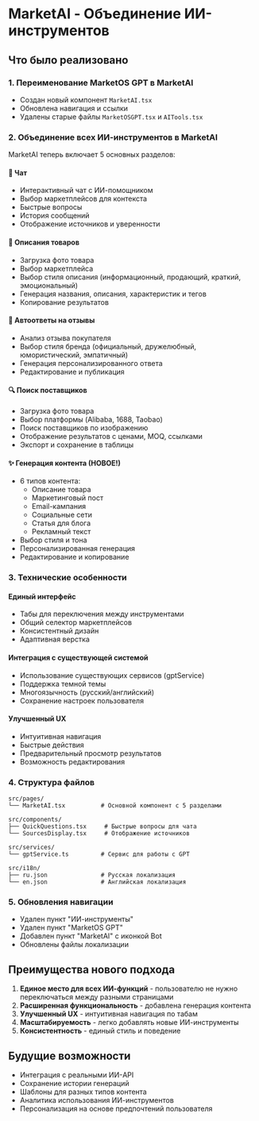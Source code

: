 # MarketAI - Объединение ИИ-инструментов

## Что было реализовано

### 1. Переименование MarketOS GPT в MarketAI
- Создан новый компонент `MarketAI.tsx`
- Обновлена навигация и ссылки
- Удалены старые файлы `MarketOSGPT.tsx` и `AITools.tsx`

### 2. Объединение всех ИИ-инструментов в MarketAI
MarketAI теперь включает 5 основных разделов:

#### 🤖 Чат
- Интерактивный чат с ИИ-помощником
- Выбор маркетплейсов для контекста
- Быстрые вопросы
- История сообщений
- Отображение источников и уверенности

#### 📝 Описания товаров
- Загрузка фото товара
- Выбор маркетплейса
- Выбор стиля описания (информационный, продающий, краткий, эмоциональный)
- Генерация названия, описания, характеристик и тегов
- Копирование результатов

#### 💬 Автоответы на отзывы
- Анализ отзыва покупателя
- Выбор стиля бренда (официальный, дружелюбный, юмористический, эмпатичный)
- Генерация персонализированного ответа
- Редактирование и публикация

#### 🔍 Поиск поставщиков
- Загрузка фото товара
- Выбор платформы (Alibaba, 1688, Taobao)
- Поиск поставщиков по изображению
- Отображение результатов с ценами, MOQ, ссылками
- Экспорт и сохранение в таблицы

#### ✨ Генерация контента (НОВОЕ!)
- 6 типов контента:
  - Описание товара
  - Маркетинговый пост
  - Email-кампания
  - Социальные сети
  - Статья для блога
  - Рекламный текст
- Выбор стиля и тона
- Персонализированная генерация
- Редактирование и копирование

### 3. Технические особенности

#### Единый интерфейс
- Табы для переключения между инструментами
- Общий селектор маркетплейсов
- Консистентный дизайн
- Адаптивная верстка

#### Интеграция с существующей системой
- Использование существующих сервисов (gptService)
- Поддержка темной темы
- Многоязычность (русский/английский)
- Сохранение настроек пользователя

#### Улучшенный UX
- Интуитивная навигация
- Быстрые действия
- Предварительный просмотр результатов
- Возможность редактирования

### 4. Структура файлов

```
src/pages/
└── MarketAI.tsx          # Основной компонент с 5 разделами

src/components/
├── QuickQuestions.tsx     # Быстрые вопросы для чата
└── SourcesDisplay.tsx     # Отображение источников

src/services/
└── gptService.ts         # Сервис для работы с GPT

src/i18n/
├── ru.json               # Русская локализация
└── en.json               # Английская локализация
```

### 5. Обновления навигации

- Удален пункт "ИИ-инструменты"
- Удален пункт "MarketOS GPT"
- Добавлен пункт "MarketAI" с иконкой Bot
- Обновлены файлы локализации

## Преимущества нового подхода

1. **Единое место для всех ИИ-функций** - пользователю не нужно переключаться между разными страницами
2. **Расширенная функциональность** - добавлена генерация контента
3. **Улучшенный UX** - интуитивная навигация по табам
4. **Масштабируемость** - легко добавлять новые ИИ-инструменты
5. **Консистентность** - единый стиль и поведение

## Будущие возможности

- Интеграция с реальными ИИ-API
- Сохранение истории генераций
- Шаблоны для разных типов контента
- Аналитика использования ИИ-инструментов
- Персонализация на основе предпочтений пользователя
